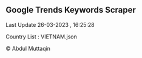 

## Google Trends Keywords Scraper 
 
Last Update 26-03-2023 , 16:25:28

Country List :
VIETNAM.json



© Abdul Muttaqin 
